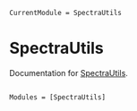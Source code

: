 ```@meta
CurrentModule = SpectraUtils
```

# SpectraUtils

Documentation for [SpectraUtils](https://github.com/jqfeld/SpectraUtils.jl).

```@index
```

```@autodocs
Modules = [SpectraUtils]
```

